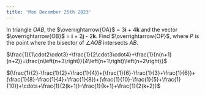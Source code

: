 ```yaml
---
title: 'Mon December 25th 2023'
---
```

In triangle $OAB$, the $\overrightarrow{OA}$ = 3**i** + 4**k** and the vector $\overrightarrow{OB}$ = **i** + 2**j** - 2**k**. Find $\overrightarrow{OP}$, where $P$ is the point where the bisector of $\angle AOB$ intersects $AB$.

$\frac{1}{1\cdot2\cdot3}+\frac{1}{2\cdot3\cdot4}+\frac{1}{n(n+1)(n+2)}=\frac{n\left(n+3\right)}{4\left(n+1\right)\left(n+2\right)}$

$(\frac{1}{2}-\frac{1}{2}+\frac{1}{4})+(\frac{1}{6}-\frac{1}{3}+\frac{1}{6})+(\frac{1}{8}-\frac{1}{4}+\frac{1}{8})+(\frac{1}{10}-\frac{1}{5}+\frac{1}{10})+\cdots+\frac{1}{2(k+1)}-\frac{1}{k+1}+\frac{1}{2(k+2)}$